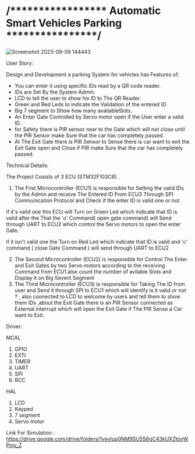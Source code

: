 #                                    /***************** Automatic Smart Vehicles Parking ****************/
![Screenshot 2023-09-09 144443](https://github.com/MohamedBadr552002/Embedded-Systems/assets/108628976/14103645-b726-43e8-8ffa-995a2c44950e)

User Story:

Design and Development a parking System for vehicles
has Features of:
* You can enter it using specific IDs read by a QR code reader.
* IDs are Set By the System Admin.
* LCD to tell the user to show his ID to The QR Reader.
* Green and Red Leds to indicate the Validation of the entered ID.
* Big 7 segment to Show how many availableSlots.
* An Enter Gate Controlled by Servo motor open if the User enter a valid ID.
* for Safety there is PIR sensor near to the Gate which will not close until the PIR Sensor make Sure that the car has completely passed.
* At The Exit Gate there is PIR Sensor to Sense there is car want to exit the Exit Gate open and Close if PIR make Sure that the car has completely passed.

Technical Details:

The Project Cosists of 3 ECU (STM32F103C6) .

1) The Frist Microcontroller (ECU1) is responsible for Setting the valid IDs by the Admin and receive The Entered ID From ECU3 Through SPI Communication Protocol and Check if the enter ID is valid one or not.

  if it's valid one this ECU will Turn on Green Led which indicate that  ID is valid after the That the 'o' Command( open gate command)  will Send   through UART to ECU2 which control the Servo motors to open the enter Gate.

  if it isn't valid one the Turn on Red Led which indicate that ID is valid and 'c' command ( close Gate Command ) will send through UART to ECU2

2) The Second Microcontroller (ECU2) is responsible for Control The Enter and Exit Gates by two Servo motors according to the receiving Command from ECU1.also count the number of avilable Slots and Display it on Big Sevent Segment  
3) The Third Microcontroller (ECU3) is responsible for Taking The ID from user and Send it through SPI to ECU1 which will identify is it valid or not ? , also connected to LCD to welcome by users and tell them to show them IDs ,about the Exit Gate there is an PIR Sensor connected as External interrupt which will open the Exit Gate if The PIR Sense a Car want to Exit.

Driver: 

MCAL
1) GPIO
2) EXTI
3) TIMER
4) UART
5) SPI
6) RCC

HAL
1) LCD
2) Keyped
3) 7 segment
4) Servo motor

Link For Simulation : https://drive.google.com/drive/folders/1yevIup0NM9SU5S6gC43kUXZtqyWPmv_Z 
